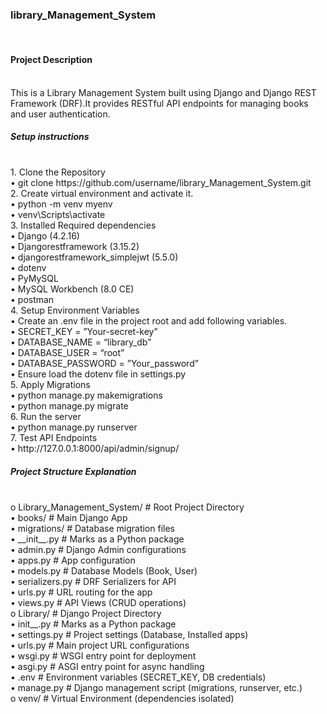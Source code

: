 <h3>library_Management_System</h3>
<br>
<h4>Project Description</h4>
<br>
This is a Library Management System built using Django and Django REST Framework (DRF).It provides RESTful API endpoints for managing books and user authentication.
<br>
<h5>Setup instructions</h5>
<br>
1.	Clone the Repository<br>
•	git clone https://github.com/username/library_Management_System.git<br>
2.	Create virtual environment and activate it.<br>
•	python -m venv myenv<br>
•	venv\Scripts\activate<br>
3.	Installed Required dependencies<br>
•	Django (4.2.16)<br>
•	Djangorestframework (3.15.2)<br>
•	djangorestframework_simplejwt (5.5.0)<br>
•	dotenv<br>
•	PyMySQL<br>
•	MySQL Workbench (8.0 CE)<br>
•	postman<br>
4.	Setup Environment Variables<br>
•	Create an .env file in the project root and add following variables.<br>
•	SECRET_KEY = ”Your-secret-key”<br>
•	DATABASE_NAME =  “library_db”<br>
•	DATABASE_USER = “root”<br>
•	DATABASE_PASSWORD = ”Your_password”<br>
•	Ensure load the dotenv file in settings.py<br>
5.	Apply Migrations<br>
•	python manage.py makemigrations<br>
•	python manage.py migrate<br>
6.	Run the server<br>
•	python manage.py runserver<br>
7.	Test API Endpoints<br>
•	http://127.0.0.1:8000/api/admin/signup/
<br>
<h5>Project Structure Explanation</h5>
<br>
o	Library_Management_System/     # Root Project Directory<br>
•	books/                     	   # Main Django App<br>
•	migrations/                    # Database migration files<br>
•	__init__.py                    # Marks as a Python package<br>
•	admin.py                       # Django Admin configurations<br>
•	apps.py                        # App configuration<br>
•	models.py                      # Database Models (Book, User)<br>
•	serializers.py                 # DRF Serializers for API<br>
•	urls.py                        # URL routing for the app<br>
•	views.py                       # API Views (CRUD operations)<br>
o	Library/                       # Django Project Directory<br>
•	init__.py                      # Marks as a Python package<br>
•	settings.py                    # Project settings (Database, Installed apps)<br>
•	urls.py                        # Main project URL configurations<br>
•	wsgi.py                        # WSGI entry point for deployment<br>
•	asgi.py                        # ASGI entry point for async handling<br>
•	.env                           # Environment variables (SECRET_KEY, DB credentials)<br>
•	manage.py                      # Django management script (migrations, runserver, etc.)<br>
o	venv/                          # Virtual Environment (dependencies isolated)<br>


